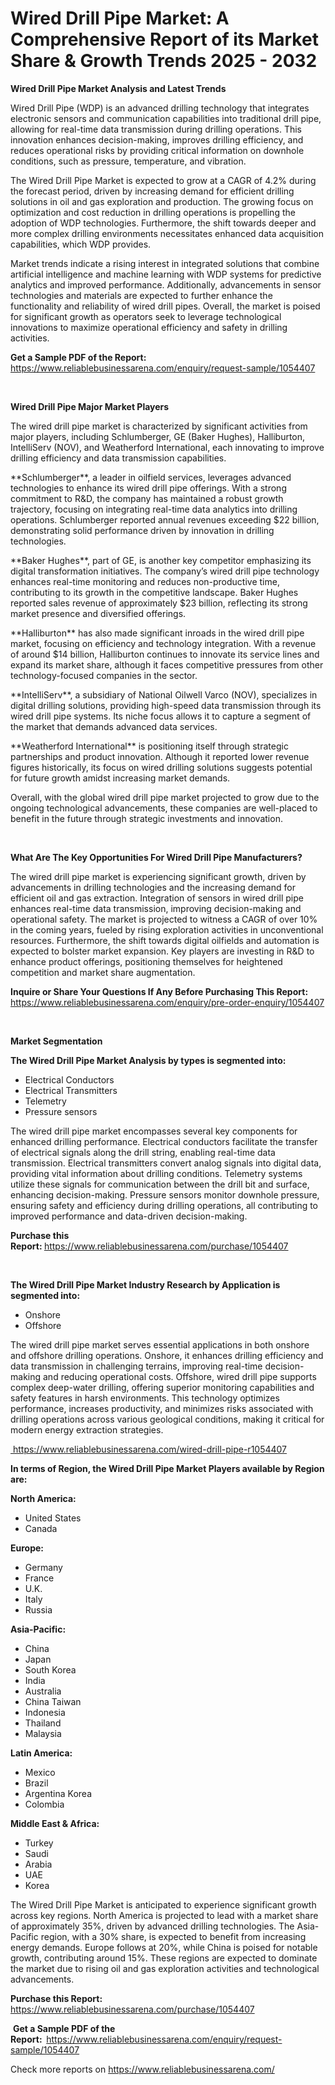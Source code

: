 <p><h1>Wired Drill Pipe Market: A Comprehensive Report of its Market Share & Growth Trends 2025 - 2032</h1></p><p><strong>Wired Drill Pipe Market Analysis and Latest Trends</strong></p>
<p><p>Wired Drill Pipe (WDP) is an advanced drilling technology that integrates electronic sensors and communication capabilities into traditional drill pipe, allowing for real-time data transmission during drilling operations. This innovation enhances decision-making, improves drilling efficiency, and reduces operational risks by providing critical information on downhole conditions, such as pressure, temperature, and vibration.</p><p>The Wired Drill Pipe Market is expected to grow at a CAGR of 4.2% during the forecast period, driven by increasing demand for efficient drilling solutions in oil and gas exploration and production. The growing focus on optimization and cost reduction in drilling operations is propelling the adoption of WDP technologies. Furthermore, the shift towards deeper and more complex drilling environments necessitates enhanced data acquisition capabilities, which WDP provides.</p><p>Market trends indicate a rising interest in integrated solutions that combine artificial intelligence and machine learning with WDP systems for predictive analytics and improved performance. Additionally, advancements in sensor technologies and materials are expected to further enhance the functionality and reliability of wired drill pipes. Overall, the market is poised for significant growth as operators seek to leverage technological innovations to maximize operational efficiency and safety in drilling activities.</p></p>
<p><strong>Get a Sample PDF of the Report:&nbsp;</strong> <a href="https://www.reliablebusinessarena.com/enquiry/request-sample/1054407?utm_campaign=2324&utm_medium=2&utm_source=Github&utm_content=ia&utm_term=16022025&utm_id=wired-drill-pipe">https://www.reliablebusinessarena.com/enquiry/request-sample/1054407</a></p>
<p>&nbsp;</p>
<p><strong>Wired Drill Pipe Major Market Players</strong></p>
<p><p>The wired drill pipe market is characterized by significant activities from major players, including Schlumberger, GE (Baker Hughes), Halliburton, IntelliServ (NOV), and Weatherford International, each innovating to improve drilling efficiency and data transmission capabilities.</p><p>**Schlumberger**, a leader in oilfield services, leverages advanced technologies to enhance its wired drill pipe offerings. With a strong commitment to R&D, the company has maintained a robust growth trajectory, focusing on integrating real-time data analytics into drilling operations. Schlumberger reported annual revenues exceeding $22 billion, demonstrating solid performance driven by innovation in drilling technologies.</p><p>**Baker Hughes**, part of GE, is another key competitor emphasizing its digital transformation initiatives. The company’s wired drill pipe technology enhances real-time monitoring and reduces non-productive time, contributing to its growth in the competitive landscape. Baker Hughes reported sales revenue of approximately $23 billion, reflecting its strong market presence and diversified offerings.</p><p>**Halliburton** has also made significant inroads in the wired drill pipe market, focusing on efficiency and technology integration. With a revenue of around $14 billion, Halliburton continues to innovate its service lines and expand its market share, although it faces competitive pressures from other technology-focused companies in the sector.</p><p>**IntelliServ**, a subsidiary of National Oilwell Varco (NOV), specializes in digital drilling solutions, providing high-speed data transmission through its wired drill pipe systems. Its niche focus allows it to capture a segment of the market that demands advanced data services. </p><p>**Weatherford International** is positioning itself through strategic partnerships and product innovation. Although it reported lower revenue figures historically, its focus on wired drilling solutions suggests potential for future growth amidst increasing market demands.</p><p>Overall, with the global wired drill pipe market projected to grow due to the ongoing technological advancements, these companies are well-placed to benefit in the future through strategic investments and innovation.</p></p>
<p>&nbsp;</p>
<p><strong>What Are The Key Opportunities For Wired Drill Pipe Manufacturers?</strong></p>
<p><p>The wired drill pipe market is experiencing significant growth, driven by advancements in drilling technologies and the increasing demand for efficient oil and gas extraction. Integration of sensors in wired drill pipe enhances real-time data transmission, improving decision-making and operational safety. The market is projected to witness a CAGR of over 10% in the coming years, fueled by rising exploration activities in unconventional resources. Furthermore, the shift towards digital oilfields and automation is expected to bolster market expansion. Key players are investing in R&D to enhance product offerings, positioning themselves for heightened competition and market share augmentation.</p></p>
<p><strong>Inquire or Share Your Questions If Any Before Purchasing This Report:</strong> <a href="https://www.reliablebusinessarena.com/enquiry/pre-order-enquiry/1054407?utm_campaign=2324&utm_medium=2&utm_source=Github&utm_content=ia&utm_term=16022025&utm_id=wired-drill-pipe">https://www.reliablebusinessarena.com/enquiry/pre-order-enquiry/1054407</a></p>
<p>&nbsp;</p>
<p><strong>Market Segmentation</strong></p>
<p><strong>The Wired Drill Pipe Market Analysis by types is segmented into:</strong></p>
<p><ul><li>Electrical Conductors</li><li>Electrical Transmitters</li><li>Telemetry</li><li>Pressure sensors</li></ul></p>
<p><p>The wired drill pipe market encompasses several key components for enhanced drilling performance. Electrical conductors facilitate the transfer of electrical signals along the drill string, enabling real-time data transmission. Electrical transmitters convert analog signals into digital data, providing vital information about drilling conditions. Telemetry systems utilize these signals for communication between the drill bit and surface, enhancing decision-making. Pressure sensors monitor downhole pressure, ensuring safety and efficiency during drilling operations, all contributing to improved performance and data-driven decision-making.</p></p>
<p><strong>Purchase this Report:&nbsp;</strong><a href="https://www.reliablebusinessarena.com/purchase/1054407?utm_campaign=2324&utm_medium=2&utm_source=Github&utm_content=ia&utm_term=16022025&utm_id=wired-drill-pipe">https://www.reliablebusinessarena.com/purchase/1054407</a></p>
<p>&nbsp;</p>
<p><strong>The Wired Drill Pipe Market Industry Research by Application is segmented into:</strong></p>
<p><ul><li>Onshore</li><li>Offshore</li></ul></p>
<p><p>The wired drill pipe market serves essential applications in both onshore and offshore drilling operations. Onshore, it enhances drilling efficiency and data transmission in challenging terrains, improving real-time decision-making and reducing operational costs. Offshore, wired drill pipe supports complex deep-water drilling, offering superior monitoring capabilities and safety features in harsh environments. This technology optimizes performance, increases productivity, and minimizes risks associated with drilling operations across various geological conditions, making it critical for modern energy extraction strategies.</p></p>
<p><a href="https://www.reliablebusinessarena.com/wired-drill-pipe-r1054407?utm_campaign=2324&utm_medium=2&utm_source=Github&utm_content=ia&utm_term=16022025&utm_id=wired-drill-pipe">&nbsp;https://www.reliablebusinessarena.com/wired-drill-pipe-r1054407</a></p>
<p><strong>In terms of Region, the Wired Drill Pipe Market Players available by Region are:</strong></p>
<p>
    <p> <strong> North America: </strong>
        <ul>
            <li>United States</li>
            <li>Canada</li>
        </ul>
        </p> 
    <p> <strong> Europe: </strong>
        <ul>
            <li>Germany</li>
            <li>France</li>
            <li>U.K.</li>
            <li>Italy</li>
            <li>Russia</li>
        </ul>
        </p> 
    <p> <strong> Asia-Pacific: </strong>
        <ul>
            <li>China</li>
            <li>Japan</li>
            <li>South Korea</li>
            <li>India</li>
            <li>Australia</li>
            <li>China Taiwan</li>
            <li>Indonesia</li>
            <li>Thailand</li>
            <li>Malaysia</li>
        </ul>
        </p> 
    <p> <strong> Latin America: </strong>
        <ul>
            <li>Mexico</li>
            <li>Brazil</li>
            <li>Argentina Korea</li>
            <li>Colombia</li>
        </ul>
        </p> 
    <p> <strong> Middle East & Africa: </strong>
        <ul>
            <li>Turkey</li>
            <li>Saudi</li>
            <li>Arabia</li>
            <li>UAE</li>
            <li>Korea</li>
        </ul>
    </p>
    </p>
<p><p>The Wired Drill Pipe Market is anticipated to experience significant growth across key regions. North America is projected to lead with a market share of approximately 35%, driven by advanced drilling technologies. The Asia-Pacific region, with a 30% share, is expected to benefit from increasing energy demands. Europe follows at 20%, while China is poised for notable growth, contributing around 15%. These regions are expected to dominate the market due to rising oil and gas exploration activities and technological advancements.</p></p>
<p><strong>Purchase this Report: </strong><a href="https://www.reliablebusinessarena.com/purchase/1054407?utm_campaign=2324&utm_medium=2&utm_source=Github&utm_content=ia&utm_term=16022025&utm_id=wired-drill-pipe">https://www.reliablebusinessarena.com/purchase/1054407</a></p>
<p>&nbsp;<strong>Get a Sample PDF of the Report:&nbsp;&nbsp;</strong><a href="https://www.reliablebusinessarena.com/enquiry/request-sample/1054407?utm_campaign=2324&utm_medium=2&utm_source=Github&utm_content=ia&utm_term=16022025&utm_id=wired-drill-pipe">https://www.reliablebusinessarena.com/enquiry/request-sample/1054407</a></p>
<p><strong></strong></p>
<p>Check more reports on <a href="https://www.reliablebusinessarena.com/?utm_campaign=2324&utm_medium=2&utm_source=Github&utm_content=ia&utm_term=16022025&utm_id=wired-drill-pipe">https://www.reliablebusinessarena.com/</a></p>